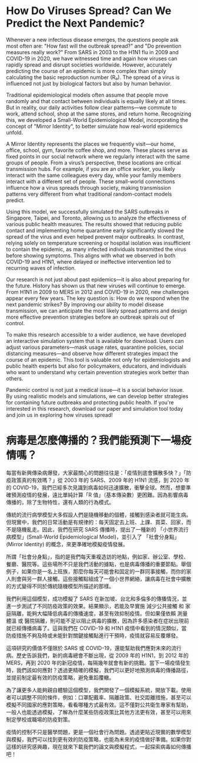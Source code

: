 # How Do Viruses Spread? Can We Predict the Next Pandemic?
Whenever a new infectious disease emerges, the questions people ask most often are: "How fast will the outbreak spread?" and "Do prevention measures really work?" From SARS in 2003 to the H1N1 flu in 2009 and COVID-19 in 2020, we have witnessed time and again how viruses can rapidly spread and disrupt societies worldwide. However, accurately predicting the course of an epidemic is more complex than simply calculating the basic reproduction number (R₀). The spread of a virus is influenced not just by biological factors but also by human behavior.

Traditional epidemiological models often assume that people move randomly and that contact between individuals is equally likely at all times. But in reality, our daily activities follow clear patterns—we commute to work, attend school, shop at the same stores, and return home. Recognizing this, we developed a Small-World Epidemiological Model, incorporating the concept of "Mirror Identity", to better simulate how real-world epidemics unfold.

A Mirror Identity represents the places we frequently visit—our home, office, school, gym, favorite coffee shop, and more. These places serve as fixed points in our social network where we regularly interact with the same groups of people. From a virus’s perspective, these locations are critical transmission hubs. For example, if you are an office worker, you likely interact with the same colleagues every day, while your family members interact with a different set of people. These small-world connections influence how a virus spreads through society, making transmission patterns very different from what traditional random-contact models predict.

Using this model, we successfully simulated the SARS outbreaks in Singapore, Taipei, and Toronto, allowing us to analyze the effectiveness of various public health measures. The results showed that reducing public contact and implementing home quarantine early significantly slowed the spread of the virus and even helped prevent major outbreaks. In contrast, relying solely on temperature screening or hospital isolation was insufficient to contain the epidemic, as many infected individuals transmitted the virus before showing symptoms. This aligns with what we observed in both COVID-19 and H1N1, where delayed or ineffective intervention led to recurring waves of infection.

Our research is not just about past epidemics—it is also about preparing for the future. History has shown us that new viruses will continue to emerge. From H1N1 in 2009 to MERS in 2012 and COVID-19 in 2020, new challenges appear every few years. The key question is: How do we respond when the next pandemic strikes? By improving our ability to model disease transmission, we can anticipate the most likely spread patterns and design more effective prevention strategies before an outbreak spirals out of control.

To make this research accessible to a wider audience, we have developed an interactive simulation system that is available for download. Users can adjust various parameters—mask usage rates, quarantine policies, social distancing measures—and observe how different strategies impact the course of an epidemic. This tool is valuable not only for epidemiologists and public health experts but also for policymakers, educators, and individuals who want to understand why certain prevention strategies work better than others.

Pandemic control is not just a medical issue—it is a social behavior issue. By using realistic models and simulations, we can develop better strategies for containing future outbreaks and protecting public health. If you're interested in this research, download our paper and simulation tool today and join us in exploring how viruses spread!

# 病毒是怎麼傳播的？我們能預測下一場疫情嗎？
每當有新興傳染病爆發，大家最關心的問題往往是：「疫情到底會擴散多快？」「防疫政策真的有效嗎？」從 2003 年的 SARS、2009 年的 H1N1 流感，到 2020 年的 COVID-19，我們已經多次見識到病毒如何迅速擴散，衝擊全球。然而，想要準確預測疫情的發展，遠比單純計算「R 值」（基本傳染數）更困難。因為影響病毒傳播的，除了生物特性，還有人類的行為模式。

傳統的流行病學模型大多假設人們是隨機移動的個體，接觸到感染者就可能生病。但現實中，我們的日常活動是有規律的：每天固定去上班、上課、買菜、回家，而不是隨機亂走。因此，我們在研究 SARS 傳播時，提出了一種新的 「小世界流行病模型」(Small-World Epidemiological Model)，並引入了 「社會分身點」(Mirror Identity) 的概念，來更準確地模擬疫情發展。

所謂「社會分身點」，指的是我們每天重複造訪的地點，例如家、辦公室、學校、餐廳、醫院等。這些場所不只是我們活動的據點，也是病毒傳播的重要節點。舉個例子，如果你是一名上班族，那麼你每天可能會和固定的一群同事接觸，而你的家人則會與另一群人接觸。這些接觸點組成了一個小世界網絡，讓病毒在社會中擴散的方式變得不同於傳統隨機模型所描述的那樣。

我們利用這個模型，成功模擬了 SARS 在新加坡、台北和多倫多的傳播情況，並進一步測試了不同防疫政策的效果。結果顯示，若能及早實施 減少公共接觸 和 家庭隔離，能夠大幅降低病毒的傳播速度，甚至有效抑制疫情。但如果僅依賴 測量體溫 或 醫院隔離，則可能不足以阻止病毒的擴散，因為許多感染者在症狀出現前就已經傳播病毒了。這與我們在 COVID-19 和 H1N1 疫情中看到的情況類似，當防疫措施不夠及時或未能針對關鍵接觸點進行干預時，疫情就容易反覆爆發。

這項研究的價值不僅限於 SARS 或 COVID-19，還能幫助我們應對未來的流行病。歷史告訴我們，新的病毒總會不斷出現，從 2009 年的 H1N1，到 2012 年的 MERS，再到 2020 年的新冠疫情，每隔幾年就會有新的挑戰。當下一場疫情發生時，我們該如何應對？透過更精確的模擬，我們可以更好地預測病毒的傳播路徑，並提前制定最有效的防疫策略，避免重蹈覆轍。

為了讓更多人能夠親自體驗這個模型，我們開發了一個模擬系統，開放下載。使用者可以調整不同的條件，例如：口罩配戴率、隔離政策、社交距離措施，甚至可以模擬不同國家的應對策略，看看哪種方式最有效。這不僅對公共衛生專家有幫助，一般人也能透過模擬，了解為什麼某些防疫政策比其他方法更有效，甚至可以用來制定學校或職場的防疫對策。

疫情的控制不只是醫學問題，更是一個社會行為問題。透過更貼近現實的數學模型與模擬，我們可以找到更有效的防疫策略，也能為未來的疫情做好準備。如果你對這樣的研究感興趣，現在就來下載我們的論文與模擬程式，一起探索病毒如何傳播吧！
